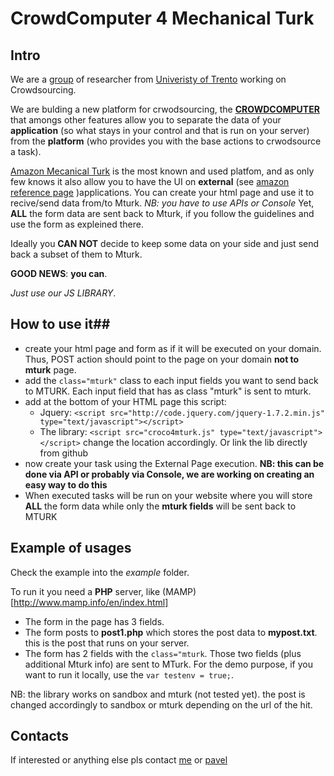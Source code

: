 # CrowdComputer 4 Mechanical Turk #

## Intro ##
We are a [group](http://www.lifeparticipation.org/) of researcher from [Univeristy of Trento](http://disi.unitn.it/) working on Crowdsourcing.

We are bulding a new platform for crwodsourcing, the [**CROWDCOMPUTER**](http://www.crowdcomputer.org) that amongs other features allow you to separate the data of your **application** (so what stays in your control and that is run on your server) from the **platform** (who provides you with the base actions to crwodsource a task).

[Amazon Mecanical Turk](https://www.mturk.com) is the most known and used platfom, and as only few knows it also allow you to have the UI on **external** (see [amazon reference page](http://docs.aws.amazon.com/AWSMechTurk/latest/AWSMturkAPI/ApiReference_ExternalQuestionArticle.html) )applications. You can create your html page and use it to recive/send data from/to Mturk. *NB: you have to use APIs or Console*
Yet, **ALL** the form data are sent back to Mturk, if you follow the guidelines and use the form as expleined there. 

Ideally you **CAN NOT** decide to keep some data on your side and just send back a subset of them to Mturk.

**GOOD NEWS**: **you can**. 

*Just use our JS LIBRARY*.

## How to use it##
- create your html page and form as if it will be executed on your domain. Thus, POST action should point to the page on your domain **not to mturk** page.
- add the `class="mturk"` class to each input fields you want to send back to MTURK. Each input field that has as class "mturk" is sent to mturk.
- add at the bottom of your HTML page this script:
  - Jquery: `<script src="http://code.jquery.com/jquery-1.7.2.min.js" type="text/javascript"></script>`   
  -	The library: `<script src="croco4mturk.js" type="text/javascript"></script>` change the location accordingly. Or link the lib directly from github
- now create your task using the External Page execution. **NB: this can be done via API or probably via Console, we are working on creating an easy way to do this**
- When executed tasks will be run on your website where you will store **ALL** the form data while only the **mturk fields** will be sent back to MTURK

## Example of usages
Check the example into the *example* folder.

To run it you need a **PHP** server, like (MAMP)[http://www.mamp.info/en/index.html]

- The form in the page has 3 fields. 
- The form posts to **post1.php** which stores the post data to **mypost.txt**. this is the post that runs on your server.
- The form has 2 fields with the `class="mturk`. Those two fields (plus additional Mturk info) are sent to MTurk. For the demo purpose, if you want to run it locally, use the `var testenv = true;`.

NB: the library works on sandbox and mturk (not tested yet). the post is changed accordingly to sandbox or mturk depending on the url of the hit.


## Contacts
If interested or anything else pls contact [me](http://stefanotranquillini.me) or [pavel](http://kucherbaev.com)

